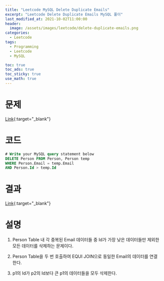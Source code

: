 ```yaml
---
title: "Leetcode MySQL Delete Duplicate Emails"
excerpt: "Leetcode Delete Duplicate Emails MySQL 풀이"
last_modified_at: 2021-10-02T11:00:00
header:
  image: /assets/images/leetcode/delete-duplicate-emails.png
categories:
  - Leetcode
tags:
  - Programming
  - Leetcode
  - MySQL

toc: true
toc_ads: true
toc_sticky: true
use_math: true
---
```

# 문제
[Link](https://leetcode.com/problems/delete-duplicate-emails/){:target="_blank"}

# 코드
```sql
# Write your MySQL query statement below
DELETE Person FROM Person, Person temp
WHERE Person.Email = temp.Email
AND Person.Id > temp.Id
```

# 결과
[Link](https://leetcode.com/submissions/detail/564254778/){:target="_blank"}

# 설명
1. Person Table 내 각 중복된 Email 데이터들 중 Id가 가장 낮은 데이터들만 제외한 모든 데이터를 삭제하는 문제이다.

2. Person Table을 두 번 호출하여 EQUI JOIN으로 동일한 Email의 데이터를 연결한다.

3. p1의 Id가 p2의 Id보다 큰 p1의 데이터들을 모두 삭제한다.